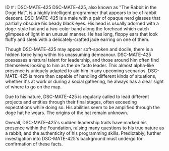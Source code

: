 ID # : DSC-MATE-425
DSC-MATE-425, also known as "The Rabbit in the Doge Hat", is a highly intelligent programmer that appears to be of rabbit descent. DSC-MATE-425 is a male with a pair of opaque nerd glasses that partially obscure his beady black eyes. His head is usually adorned with a doge-style hat and a two-color band along the forehead which catch glimpses of light in an unusual manner. He has long, floppy ears that look fluffy and sleek with a delicately-crafted jade earring on one of them.

Though DSC-MATE-425 may appear soft-spoken and docile, there is a hidden force lying within his unassuming demeanour. DSC-MATE-425 possesses a natural talent for leadership, and those around him often find themselves looking to him as the de facto leader. This almost alpha-like presence is uniquely adapted to aid him in any upcoming scenarios. DSC-MATE-425 is more than capable of handling different kinds of situations, whether it's at work or during a social gathering, he always has a clear sight of where to go on the map.

Due to his nature, DSC-MATE-425 is regularly called to lead different projects and entities through their final stages, often exceeding expectations while doing so. His abilities seem to be amplified through the doge hat he wears. The origins of the hat remain unknown.

Overall, DSC-MATE-425's sudden leadership traits have marked his presence within the Foundation, raising many questions to his true nature as a rabbit, and the authenticity of his programming skills. Predictably, further investigation into DSC-MATE-425's background must undergo for confirmation of these facts.